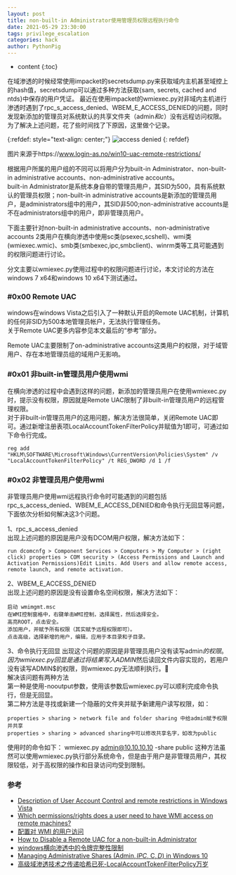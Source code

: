 ```yaml
---
layout: post
title: non-built-in Administrator使用管理员权限远程执行命令
date: 2021-05-29 23:30:00
tags: privilege_escalation
categories: hack 
author: PythonPig
---
```

* content
{:toc}

在域渗透的时候经常使用impacket的secretsdump.py来获取域内主机甚至域控上的hash值，secretsdump可以通过多种方法获取{sam, secrets, cached and ntds}中保存的用户凭证。 
最近在使用impacket的wmiexec.py对非域内主机进行渗透时遇到了rpc_s_access_denied、WBEM_E_ACCESS_DENIED的问题，同时发现新添加的管理员对系统默认的共享文件夹（admin$和c$）没有远程访问权限。为了解决上述问题，花了些时间找了下原因，这里做个记录。   
  
{:refdef: style="text-align: center;"}
![access denied]()
{: refdef}   





图片来源于https://www.login-as.no/win10-uac-remote-restrictions/

根据用户所属的用户组的不同可以将用户分为built-in Administrator、non-built-in administrative accounts、non-administrative accounts。  
built-in Administrator是系统本身自带的管理员用户，其SID为500，具有系统默认的管理员权限；non-built-in administrative accounts是新添加的管理员用户，是administrators组中的用户，其SID非500;non-administrative accounts是不在administrators组中的用户，即非管理员用户。  

下面主要针对non-built-in administrative accounts、non-administrative accounts 2类用户在横向渗透中使用sc类(psexec,scshell)、wmi类(wmiexec.wmic)、smb类(smbexec,ipc,smbclient)、winrm类等工具可能遇到的权限问题进行讨论。  

分文主要以wmiexec.py使用过程中的权限问题进行讨论，本文讨论的方法在windows 7 x64和windows 10 x64下测试通过。  



### \#0x00 Remote UAC
windows在windows Vista之后引入了一种默认开启的Remote UAC机制，计算机的任何非SID为500本地管理员帐户，无法执行管理任务。  
关于Remote UAC更多内容参见本文最后的“参考”部分。  

Remote UAC主要限制了on-administrative accounts这类用户的权限，对于域管用户、存在本地管理员组的域用户无影响。


### \#0x01 非built-in管理员用户使用wmi
在横向渗透的过程中会遇到这样的问题，新添加的管理员用户在使用wmiexec.py时，提示没有权限，原因就是Remote UAC限制了非built-in管理员用户的远程管理权限。  
对于非built-in管理员用户的这用问题，解决方法很简单，关闭Remote UAC即可。通过新增注册表项LocalAccountTokenFilterPolicy并赋值为1即可，可通过如下命令行完成。
```
reg add "HKLM\SOFTWARE\Microsoft\Windows\CurrentVersion\Policies\System" /v "LocalAccountTokenFilterPolicy" /t REG_DWORD /d 1 /f
```


### \#0x02 非管理员用户使用wmi
非管理员用户使用wmi远程执行命令时可能遇到的问题包括rpc_s_access_denied、WBEM_E_ACCESS_DENIED和命令执行无回显等问题，下面依次分析如何解决这3个问题。  

1、rpc_s_access_denied  
出现上述问题的原因是用户没有DCOM用户权限，解决方法如下：  
```
run dcomcnfg > Component Services > Computers > My Computer > (right click) properties > COM security > (Access Permissions and Launch and Activation Permissions)Edit Limits. Add Users and allow remote access, remote launch, and remote activation.
```
2、WBEM_E_ACCESS_DENIED  
出现上述问题的原因是没有设置命名空间权限，解决方法如下：
```
启动 wmimgmt.msc
在WMI控制窗格中，右键单击WMI控制，选择属性，然后选择安全。
高亮ROOT，点击安全。
添加用户，并赋予所有权限（其实赋予远程权限即可）。
点击高级，选择新增的用户，编辑，应用于本目录和子目录。
```
3、命令执行无回显
出现这个问题的原因是非管理员用户没有读写admin$的权限。  
因为wmiexec.py回显是通过将结果写入ADMIN$然后读回文件内容实现的，若用户没有读写ADMIN$的权限，则wmiexec.py无法顺利执行。  
解决该问题有两种方法  
第一种是使用-nooutput参数，使用该参数后wmiexec.py可以顺利完成命令执行，但是无回显。  
第二种方法是寻找或新建一个隐蔽的文件夹并赋予新建用户读写权限，如：  
```
properties > sharing > network file and folder sharing 中给admin赋予权限并共享
properties > sharing > advanced sharing中可以修改共享名字，如改为public
```
使用时的命令如下：
wmiexec.py admin@10.10.10.10 -share public
这种方法虽然可以使用wmiexec.py执行部分系统命令，但是由于用户是非管理员用户，其权限较低，对于高权限的操作和目录访问均受到限制。


### 参考
* [Description of User Account Control and remote restrictions in Windows Vista](https://docs.microsoft.com/en-us/troubleshoot/windows-server/windows-security/user-account-control-and-remote-restriction)
* [Which permissions/rights does a user need to have WMI access on remote machines?](https://serverfault.com/questions/28520/which-permissions-rights-does-a-user-need-to-have-wmi-access-on-remote-machines)  
* [配置对 WMI 的用户访问](https://www.dell.com/support/manuals/zh-cn/omimssc-sccm-scvmm-v7.1/omimssc-v7.1-sccm-scvmm-bpg/配置对-wmi-的用户访问?guid=guid-7b6e205a-a1ac-4658-a2ed-729880afb50c&lang=zh-cn)  
* [How to Disable a Remote UAC for a non-built-in Administrator](https://documentation.arcserve.com/Arcserve-UDP/Available/V6.5/ENU/Bookshelf_Files/HTML/Solutions%20Guide/UDPSolnGuide/udp_disable_uac_remt_admin.htm)  
* [windows横向渗透中的令牌完整性限制](https://www.secpulse.com/archives/145590.html)  
* [Managing Administrative Shares (Admin$, IPC$, C$, D$) in Windows 10](http://woshub.com/enable-remote-access-to-admin-shares-in-workgroup/)
* [高级域渗透技术之传递哈希已死-LocalAccountTokenFilterPolicy万岁](https://blog.csdn.net/systemino/article/details/89716729)
